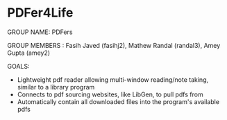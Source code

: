 # PDFer4Life

GROUP NAME: PDFers

GROUP MEMBERS : Fasih Javed (fasihj2), Mathew Randal (randal3), Amey Gupta (amey2)

GOALS:

- Lightweight pdf reader allowing multi-window reading/note taking, similar to a library program
- Connects to pdf sourcing websites, like LibGen, to pull pdfs from
- Automatically contain all downloaded files into the program's available pdfs


